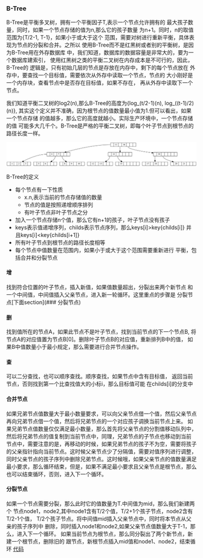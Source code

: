 ### B-Tree
B-Tree是平衡多叉树，拥有一个平衡因子T,表示一个节点允许拥有的
最大孩子数量，同时，如果一个节点存储的值为n,那么它的孩子数量
为n+1。同时，n的取值范围为{T/2-1, T-1}，如果小于或大于这个
范围，需要对树进行重新平衡，具体表现为节点的分裂和合并。之所以
使用B-Tree而不是红黑树或者别的平衡树，是因为B-Tree用在外存数据库
中，我们知道，数据库的数据容量是非常大的，要为一个数据库建索引，
使用红黑树之类的平衡二叉树在内存成本是不可行的，因此，B-Tree的
逻辑是，只有初始几层的节点是存放在内存中，剩下的每个节点放在
外存中，要查找一个目标值，需要依次从外存中读取一个节点，节点的
大小刚好是一个内存块，查看节点中是否存在目标值，如果不存在，
再从外存中读取下一个节点。

我们知道平衡二叉树的log2(n),那么B-Tree的高度为{log_(t/2-1)(n), log_((t-1)/2)(n)},
其实这个定义并不准确，因为根节点的值数量最小值为1.但可以看出，如果一个节点存储
的值越多，那么它的高度就越小。实际生产环境中，一个节点存储的值
可能多大几千个。B-Tree是严格的平衡二叉树，即每个叶子节点到根节点的
路径长度一样。

![](./imgs/t4.svg)

B-Tree的定义
- 每个节点有一下性质
    - x.n,表示当前的节点存储值的数量
    - 节点的值是按照递增顺序排列
    - 有叶子节点非叶子节点之分
- 加入一个节点存储n个值，那么它有n+1的孩子，叶子节点没有孩子
- keys表示值递增序列，childs表示节点序列，那么keys[i]>key{childs[i]}
并且keys[i]<key{childs[i+1]}
- 所有叶子节点到根节点的路径长度相等
- 每个节点中值数量在范围内，如果小于或大于这个范围需要重新进行
平衡，包括合并和分裂节点

#### 增
找到符合位置的叶子节点，插入新值，如果值数量超出，分裂出来两个新节点
和一个中间值，中间值插入父亲节点，进入新一轮循环。这里重点的步骤是
分裂节点[下面section](### 分裂节点)

#### 删
找到值所在的节点A，如果此节点不是叶子节点，找到当前节点的下一个节点B,
将节点A的对应值置为节点B[0]。删除叶子节点B的对应值，重新排列B中的值，
如果B中值数量小于最小规定，那么需要进行合并节点操作。

#### 查
可以二分查找，也可以顺序查找。顺序查找，如果节点中含有目标值，
返回当前节点，否则找到第一个比查找值大的小标i，那么目标值可能
在childs[i]的分支中

#### 合并节点
如果兄弟节点值数量大于最小数量要求，可以向父亲节点借一个值，然后父亲节点
再向兄弟节点借一个值，然后将兄弟节点的一个对应孩子调换当前节点上来。
如果兄弟节点值数量仅仅满足最小数量，那么首先将父亲节点的分割值移动队列中，
然后将兄弟节点的值复制到当前节点中，同理，兄弟节点的子节点也移动到当前
节点中，需要注意的是，再移动的时候，如果兄弟节点的孩子不为空，需要将孩子
的父亲指针指向当前节点。这时候父亲节点少了分隔值，需要对值序列进行调整，
同时父亲节点的孩子序列中删除兄弟节点。这时候哦，如果父亲节点的值数量满足
最小要求，那么循环结束，但是，如果不满足最小要求且父亲节点是根节点，那么
也可以结束循环，否则，进入下一个循环。

#### 分裂节点
如果一个节点需要分裂，那么此时它的值数量为T.中间值为mid，那么我们新建两个
节点node1，node2,其中node1含有T/2个值，T/2+1个孩子节点，node2含有T/2-1个值，
T/2个孩子节点。将中间值mid插入父亲节点中，同时将本节点从父亲的孩子序列中
删除，同时插入node1和node2,如果父亲节点值数量大于T-1，那么，进入下一个循环。
如果当前节点为根节点，那么同分裂出了两个新节点，新建一个根节点，删除旧的
跟节点，新根节点插入mid值和node1、node2，结束循环
[代码](./B-Tree.cc)
